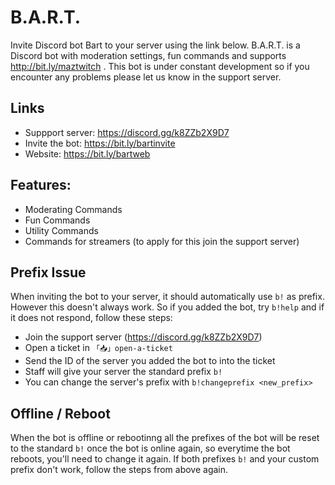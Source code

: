 # B.A.R.T.
Invite Discord bot Bart to your server using the link below.
B.A.R.T. is a Discord bot with moderation settings, fun commands and supports http://bit.ly/maztwitch .
This bot is under constant development so if you encounter any problems please let us know in the support server.

## Links
- Suppport server: https://discord.gg/k8ZZb2X9D7
- Invite the bot: https://bit.ly/bartinvite
- Website: https://bit.ly/bartweb

## Features:
- Moderating Commands
- Fun Commands
- Utility Commands
- Commands for streamers (to apply for this join the support server)

## Prefix Issue
When inviting the bot to your server, it should automatically use `b!` as prefix. However this doesn't always work. So if you added the bot, try `b!help` and if it does not respond, follow these steps:
- Join the support server (https://discord.gg/k8ZZb2X9D7)
- Open a ticket in `「📥」open-a-ticket`
- Send the ID of the server you added the bot to into the ticket
- Staff will give your server the standard prefix `b!`
- You can change the server's prefix with `b!changeprefix <new_prefix>`

## Offline / Reboot
When the bot is offline or rebootinng all the prefixes of the bot will be reset to the standard `b!` once the bot is online again, so everytime the bot reboots, you'll need to change it again. If both prefixes `b!` and your custom prefix don't work, follow the steps from above again.

